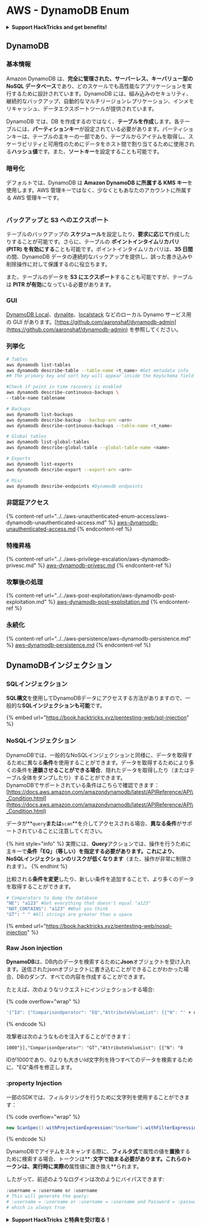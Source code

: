 # AWS - DynamoDB Enum

<details>

<summary><strong>Support HackTricks and get benefits!</strong></summary>

* もし **HackTricks で会社の広告を見たい**場合や、**PEASS の最新バージョンにアクセスしたい**場合、または **HackTricks を PDF でダウンロードしたい**場合は、[**SUBSCRIPTION PLANS**](https://github.com/sponsors/carlospolop) をチェックしてください！
* [**公式の PEASS & HackTricks スワッグ**](https://peass.creator-spring.com) を手に入れましょう
* [**The PEASS Family**](https://opensea.io/collection/the-peass-family) を見つけて、独占的な [**NFT**](https://opensea.io/collection/the-peass-family) のコレクションを発見しましょう
* 💬 [**Discord グループ**](https://discord.gg/hRep4RUj7f) または [**telegram グループ**](https://t.me/peass) に参加するか、**Twitter** 🐦 [**@carlospolopm**](https://twitter.com/carlospolopm) をフォローしましょう
* **ハッキングのトリックを共有するために、PR を** [**HackTricks**](https://github.com/carlospolop/hacktricks) **と** [**HackTricks Cloud**](https://github.com/carlospolop/hacktricks-cloud) **の GitHub リポジトリに提出してください**

</details>

## DynamoDB

### 基本情報

Amazon DynamoDB は、**完全に管理された、サーバーレス、キーバリュー型の NoSQL データベース**であり、どのスケールでも高性能なアプリケーションを実行するために設計されています。DynamoDB には、組み込みのセキュリティ、継続的なバックアップ、自動的なマルチリージョンレプリケーション、インメモリキャッシュ、データエクスポートツールが提供されています。

DynamoDB では、DB を作成するのではなく、**テーブルを作成**します。各テーブルには、**パーティションキー**が設定されている必要があります。パーティションキーは、テーブルの主キーの一部であり、テーブルからアイテムを取得し、スケーラビリティと可用性のためにデータをホスト間で割り当てるために使用される**ハッシュ値**です。また、**ソートキー**を設定することも可能です。

### 暗号化

デフォルトでは、DynamoDB は **Amazon DynamoDB に所属する KMS キー**を使用します。AWS 管理キーではなく、少なくともあなたのアカウントに所属する AWS 管理キーです。

<figure><img src="https://lh4.googleusercontent.com/JjtNS7aA-_GRMgZb4v93jWEQJi6DQdUPq0FEpzZPdeyCeNoG05p0NJiV9Zs-ULs_-Tfjmx0W1ZgsE2Ui2ljo7D-1a87Xny-gpLVQO0XmXdFoph9ci1RepbVNwaCe9oPruEZSEDxGTxF5dIv6pW1WpT6kWA=s2048" alt=""><figcaption></figcaption></figure>

### バックアップと S3 へのエクスポート

テーブルのバックアップの **スケジュール**を設定したり、**要求に応じて**作成したりすることが可能です。さらに、テーブルの **ポイントインタイムリカバリ (PITR) を有効にする**ことも可能です。ポイントインタイムリカバリは、**35 日間**の間、DynamoDB データの連続的なバックアップを提供し、誤った書き込みや削除操作に対して保護するのに役立ちます。

また、テーブルのデータを **S3 にエクスポート**することも可能ですが、テーブルは **PITR が有効**になっている必要があります。

### GUI

[DynamoDB Local](https://aws.amazon.com/blogs/aws/dynamodb-local-for-desktop-development/)、[dynalite](https://github.com/mhart/dynalite)、[localstack](https://github.com/localstack/localstack) などのローカル Dynamo サービス用の GUI があります。[https://github.com/aaronshaf/dynamodb-admin](https://github.com/aaronshaf/dynamodb-admin) を参照してください。

### 列挙化
```bash
# Tables
aws dynamodb list-tables
aws dynamodb describe-table --table-name <t_name> #Get metadata info
## The primary key and sort key will appear inside the KeySchema field

#Check if point in time recovery is enabled
aws dynamodb describe-continuous-backups \
--table-name tablename

# Backups
aws dynamodb list-backups
aws dynamodb describe-backup --backup-arn <arn>
aws dynamodb describe-continuous-backups --table-name <t_name>

# Global tables
aws dynamodb list-global-tables
aws dynamodb describe-global-table --global-table-name <name>

# Exports
aws dynamodb list-exports
aws dynamodb describe-export --export-arn <arn>

# Misc
aws dynamodb describe-endpoints #Dynamodb endpoints
```
### 非認証アクセス

{% content-ref url="../../aws-unauthenticated-enum-access/aws-dynamodb-unauthenticated-access.md" %}
[aws-dynamodb-unauthenticated-access.md](../../aws-unauthenticated-enum-access/aws-dynamodb-unauthenticated-access.md)
{% endcontent-ref %}

### 特権昇格

{% content-ref url="../../aws-privilege-escalation/aws-dynamodb-privesc.md" %}
[aws-dynamodb-privesc.md](../../aws-privilege-escalation/aws-dynamodb-privesc.md)
{% endcontent-ref %}

### 攻撃後の処理

{% content-ref url="../../aws-post-exploitation/aws-dynamodb-post-exploitation.md" %}
[aws-dynamodb-post-exploitation.md](../../aws-post-exploitation/aws-dynamodb-post-exploitation.md)
{% endcontent-ref %}

### 永続化

{% content-ref url="../../aws-persistence/aws-dynamodb-persistence.md" %}
[aws-dynamodb-persistence.md](../../aws-persistence/aws-dynamodb-persistence.md)
{% endcontent-ref %}

## DynamoDBインジェクション

### SQLインジェクション

**SQL構文**を使用してDynamoDBデータにアクセスする方法がありますので、一般的な**SQLインジェクションも可能**です。

{% embed url="https://book.hacktricks.xyz/pentesting-web/sql-injection" %}

### NoSQLインジェクション

DynamoDBでは、一般的なNoSQLインジェクションと同様に、データを取得するために異なる**条件**を使用することができます。データを取得するためにより多くの条件を**連鎖させることができる場合**、隠れたデータを取得したり（またはテーブル全体をダンプしたり）することができます。\
DynamoDBでサポートされている条件はこちらで確認できます：[https://docs.aws.amazon.com/amazondynamodb/latest/APIReference/API\_Condition.html](https://docs.aws.amazon.com/amazondynamodb/latest/APIReference/API\_Condition.html)

データが**`query`**または**`scan`**を介してアクセスされる場合、**異なる条件**がサポートされていることに注意してください。

{% hint style="info" %}
実際には、**Query**アクションでは、操作を行うために主キーで**条件「EQ」（等しい）**を指定する必要があります。これにより、NoSQLインジェクションのリスクが**低くなります**（また、操作が非常に制限されます）。
{% endhint %}

比較される**条件を変更**したり、新しい条件を追加することで、より多くのデータを取得することができます。
```bash
# Comparators to dump the database
"NE": "a123" #Get everything that doesn't equal "a123"
"NOT_CONTAINS": "a123" #What you think
"GT": " " #All strings are greater than a space
```
{% embed url="https://book.hacktricks.xyz/pentesting-web/nosql-injection" %}

### Raw Json injection

**DynamoDB**は、DB内のデータを検索するために**Json**オブジェクトを受け入れます。送信されたjsonオブジェクトに書き込むことができることがわかった場合、DBのダンプ、すべての内容を作成することができます。

たとえば、次のようなリクエストにインジェクションする場合:

{% code overflow="wrap" %}
```bash
'{"Id": {"ComparisonOperator": "EQ","AttributeValueList": [{"N": "' + user_input + '"}]}}'
```
{% endcode %}

攻撃者は次のようなものを注入することができます：

`1000"}],"ComparisonOperator": "GT","AttributeValueList": [{"N": "0`

IDが1000であり、0よりも大きいId文字列を持つすべてのデータを検索するために、"EQ"条件を修正します。

### :property Injection

一部のSDKでは、フィルタリングを行うために文字列を使用することができます：

{% code overflow="wrap" %}
```java
new ScanSpec().withProjectionExpression("UserName").withFilterExpression(user_input+" = :username and Password = :password").withValueMap(valueMap)
```
{% endcode %}

DynamoDBでアイテムをスキャンする際に、**フィルタ式**で属性の値を**置換**するために検索する場合、トークンは**`:`**文字で始まる必要があります。これらのトークンは、実行時に実際の**属性値に置き換え**られます。

したがって、前述のようなログインは次のようにバイパスできます:
```bash
:username = :username or :username
# This will generate the query:
# :username = :username or :username = :username and Password = :password
# which is always true
```
<details>

<summary><strong>Support HackTricks と特典を受け取る！</strong></summary>

* **HackTricks で会社を宣伝したい**場合や、**最新バージョンの PEASS を入手したい**場合、または HackTricks を PDF でダウンロードしたい場合は、[**SUBSCRIPTION PLANS**](https://github.com/sponsors/carlospolop) をご覧ください！
* [**公式の PEASS & HackTricks スワッグ**](https://peass.creator-spring.com) を手に入れましょう
* [**The PEASS Family**](https://opensea.io/collection/the-peass-family) を見つけて、独占的な [**NFT**](https://opensea.io/collection/the-peass-family) のコレクションをご覧ください
* 💬 [**Discord グループ**](https://discord.gg/hRep4RUj7f) または [**Telegram グループ**](https://t.me/peass) に参加するか、**Twitter** 🐦 [**@carlospolopm**](https://twitter.com/carlospolopm) をフォローしてください。
* **ハッキングのトリックを共有するには、** [**HackTricks**](https://github.com/carlospolop/hacktricks) と [**HackTricks Cloud**](https://github.com/carlospolop/hacktricks-cloud) の GitHub リポジトリに PR を提出してください。

</details>
